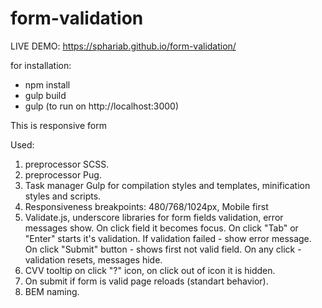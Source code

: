 # form-validation

LIVE DEMO: https://sphariab.github.io/form-validation/

for installation:
- npm install
- gulp build
- gulp (to run on http://localhost:3000)

This is responsive form

Used:
1) preprocessor SCSS.
2) preprocessor Pug.
3) Task manager Gulp for compilation styles and templates, minification styles and scripts.
4) Responsiveness breakpoints: 480/768/1024px, Mobile first
5) Validate.js, underscore libraries for form fields validation, error messages show.
    On click field it becomes focus.
    On click "Tab" or "Enter" starts it's validation.
    If validation failed - show error message.
    On click "Submit" button - shows first not valid field.
    On any click - validation resets, messages hide.
6) CVV tooltip on click "?" icon, on click out of icon it is hidden.
7) On submit if form is valid page reloads (standart behavior).
8) BEM naming.
